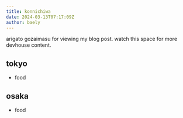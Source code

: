 ```yaml
---
title: konnichiwa
date: 2024-03-13T07:17:09Z
author: baely
---
```

arigato gozaimasu for viewing my blog
post. watch this space for more devhouse content.

## tokyo

- food

## osaka

- food

